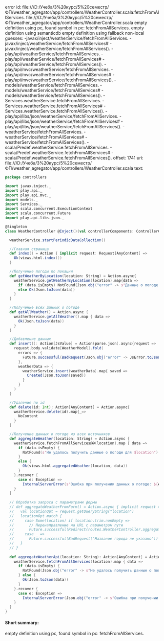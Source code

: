 error id: file:///D:/Учеба/3%20курс/5%20семестр/ФП/weather_agregator/app/controllers/WeatherController.scala:fetchFromAllServices.
file:///D:/Учеба/3%20курс/5%20семестр/ФП/weather_agregator/app/controllers/WeatherController.scala
empty definition using pc, found symbol in pc: fetchFromAllServices.
empty definition using semanticdb
empty definition using fallback
non-local guesses:
	 -javax/inject/weatherService/fetchFromAllServices.
	 -javax/inject/weatherService/fetchFromAllServices#
	 -javax/inject/weatherService/fetchFromAllServices().
	 -play/api/weatherService/fetchFromAllServices.
	 -play/api/weatherService/fetchFromAllServices#
	 -play/api/weatherService/fetchFromAllServices().
	 -play/api/mvc/weatherService/fetchFromAllServices.
	 -play/api/mvc/weatherService/fetchFromAllServices#
	 -play/api/mvc/weatherService/fetchFromAllServices().
	 -models/weatherService/fetchFromAllServices.
	 -models/weatherService/fetchFromAllServices#
	 -models/weatherService/fetchFromAllServices().
	 -Services.weatherService.fetchFromAllServices.
	 -Services.weatherService.fetchFromAllServices#
	 -Services.weatherService.fetchFromAllServices().
	 -play/api/libs/json/weatherService/fetchFromAllServices.
	 -play/api/libs/json/weatherService/fetchFromAllServices#
	 -play/api/libs/json/weatherService/fetchFromAllServices().
	 -weatherService/fetchFromAllServices.
	 -weatherService/fetchFromAllServices#
	 -weatherService/fetchFromAllServices().
	 -scala/Predef.weatherService.fetchFromAllServices.
	 -scala/Predef.weatherService.fetchFromAllServices#
	 -scala/Predef.weatherService.fetchFromAllServices().
offset: 1741
uri: file:///D:/Учеба/3%20курс/5%20семестр/ФП/weather_agregator/app/controllers/WeatherController.scala
text:
```scala
package controllers

import javax.inject._
import play.api._
import play.api.mvc._
import models._
import Services._
import scala.concurrent.ExecutionContext
import scala.concurrent.Future
import play.api.libs.json._

@Singleton
class WeatherController @Inject()(val controllerComponents: ControllerComponents, weatherService: WeatherDataService[Future])(implicit ec: ExecutionContext) extends BaseController {

  weatherService.startPeriodicDataCollection()

  //Главная страница
  def index() = Action { implicit request: Request[AnyContent] =>
    Ok(views.html.index())
  }

  //Получение погоды по локации
  def getWeatherByLocation(location: String) = Action.async{ 
    weatherService.getWeatherByLocation(location).map{data =>
      if (data.isEmpty) NotFound(Json.obj("error" -> s"Данные о погоде для местоположения не найдены: $location"))
      else Ok(Json.toJson(data))
    }
  }

  //Получение всех данных о погоде
  def getAllWeather() = Action.async {
    weatherService.getAllWeather().map { data =>
      Ok(Json.toJson(data))
    }
  }

  //Добавление данных 
  def insert(): Action[JsValue] = Action(parse.json).async{request =>
    request.body.validate[WeatherModel].fold(
      errors => {
        Future.successful(BadRequest(Json.obj("error" -> JsError.toJson(errors))))
      },
      weatherData => {
        weatherService.insert(weatherData).map{ saved =>
          Created(Json.toJson(saved))
        }
      } 
    )
  }

  //Удаление по id
  def delete(id: Int): Action[AnyContent] = Action.async{
    weatherService.delete(id).map{_=>
      NoContent
    }
  }

  //Получение данных о погоде из всех источников
  def aggregateWeather(location: String) = Action.async {
    weatherService.fetchFromAllServices@@(location).map { data =>
      if (data.isEmpty) {
        NotFound(s"Не удалось получить данные о погоде для $location")
      } 
      else {
        Ok(views.html.aggregatedWeather(location, data))
      }
    }.recover {
      case e: Exception => 
        InternalServerError(s"Ошибка при получении данных о погоде: ${e.getMessage}")
    }
  }
  
  // Обработка запроса с параметрами формы
  // def aggregateWeatherFromForm() = Action.async { implicit request =>
  //   val locationOpt = request.getQueryString("location")
  //   locationOpt match {
  //     case Some(location) if location.trim.nonEmpty => 
  //       // Перенаправление на URL с параметром пути
  //       Future.successful(Redirect(routes.WeatherController.aggregateWeather(location)))
  //     case _ => 
  //       Future.successful(BadRequest("Название города не указано"))
  //   }
  // }
  
  def aggregateWeatherApi(location: String): Action[AnyContent] = Action.async {
    weatherService.fetchFromAllServices(location).map { data =>
      if (data.isEmpty) {
        NotFound(Json.obj("error" -> s"Не удалось получить данные о погоде для $location"))
      } else {
        Ok(Json.toJson(data))
      }
    }.recover {
      case e: Exception => 
        InternalServerError(Json.obj("error" -> s"Ошибка при получении данных о погоде: ${e.getMessage}"))
    }
  }
}

```


#### Short summary: 

empty definition using pc, found symbol in pc: fetchFromAllServices.